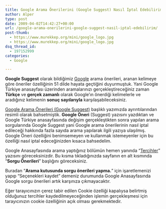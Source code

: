 ```yaml
---
title: Google Arama Önerilerini (Google Suggest) Nasıl İptal Edebilirim
author: Alper
type: post
date: 2009-04-02T14:42:27+00:00
url: /google-arama-onerilerini-google-suggest-nasil-iptal-edebilirim/
post-thumb:
  - https://www.murekkep.org/mini/google_logo.jpg
  - https://www.murekkep.org/mini/google_logo.jpg
dsq_thread_id:
  - 197152999
categories:
  - Google

---
```

**Google Suggest** olarak bildiğimiz [Google][1] arama önerileri, aranan kelimeye göre öneriler özelliğinin 51 dilde hayata geçtiğini duyurmuştuk. Yani Google Türkiye anasayfası üzerinden aramalarınızı gerçekleştireceğiniz zaman **Türkçe** ve **gerçek zamanlı** olarak Google’ın önerdiği kelimelerle ve aradığınız kelimenin **sonuç sayılarıyla** karşılaşabileceksiniz. 

[Google Arama Önerileri (Google Suggest)][2] başlıklı yazımızda ayrıntılarından resimli olarak bahsetmiştik. **Google Öneri** (Suggest) yazısını yazdıktan ve Google Türkiye anasayfasında değişim gerçekleştikten sonra yapılan arama sorgularında Google Suggest yani Google arama önerilerinin nasıl iptal edileceği hakkında fazla sayıda arama yapılarak ilgili yazıya ulaşılmış. Google Öneri özelliğini benimsemeyen ve kullanmak istemeyenler için bu özelliği nasıl iptal edeceğinizden kısaca bahsedelim. <!--more-->

Google Anasayfasında arama yaptığınız bölümün hemen yanında &#8220;<a href="https://www.google.com.tr/preferences?hl=tr" target="_blank">Tercihler</a>&#8221; yazısını göreceksinizdir. Bu kısma tıkladığınızda sayfanın en alt kısmında &#8220;**Sorgu Önerileri**&#8221; başlığını göreceksiniz. 

Buradan &#8220;**Arama kutusunda sorgu önerileri yapma.**&#8221; için işaretlemenizi yapıp &#8220;Seçenekleri kaydet&#8221; demeniz durumunda Google Anasayfasında Google sorgu önerileri artık karşınıza çıkmayacaktır. 

Eğer tarayıcınızın çerez tabir edilen Cookie özelliği kapalıysa belirtmiş olduğunuz tercihler kaydedilmeyeceğinden işlemin gerçekleşmesi için tarayıcınızın cookie özelliğinin açık olması gerekmektedir.

 [1]: https://google.com
 [2]: https://www.murekkep.org/google-aramalari-icin-oneriler-google-suggest-1738